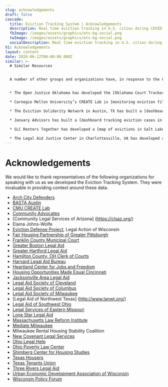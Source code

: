 ```yaml
---
slug: acknowledgements
draft: false
cascade:
  title: Eviction Tracking System | Acknowledgements
  description: Real time eviction tracking in U.S. cities during COVID-19.
  fbImage: /images/assets/graphics/ets-bg-social.png
  twImage: /images/assets/graphics/ets-bg-social.png
  socialDescription: Real time eviction tracking in U.S. cities during COVID-19.
h1: Acknowledgements
layout: content
date: 2020-06-12T00:00:00.000Z
similar: >-
  # Similar Resources


  A number of other groups and organizations have, in response to the COVID-19 pandemic, produced systems to track eviction filings in real-time. 


  * The Open Justice Oklahoma has developed the [Oklahoma Court Tracker](https://openjusticeok.shinyapps.io/ok-court-tracker/#section-tool-by-open-justice-oklahoma), which counts evictions and foreclosures filed across the state of Oklahoma since March 15th, 2020.

  * Carnegie Mellon University’s CREATE Lab is [monitoring eviction filings in Pittsburgh, PA](http://evict-response.earthtime.org/). 

  * The Eviction Solidarity Network in Austin, TX has built a [dashboard to track eviction filings in Travis County](https://trla.maps.arcgis.com/apps/opsdashboard/index.html#/8f5beb8367f44d30aa2ed6eeb2b3b3e4).

  * January Advisors has built a [dashboard tracking eviction cases in Harris County, TX](https://www.januaryadvisors.com/evictions/).

  * SLC Renters Together has developed a [map of evictions in Salt Lake City](https://housing.saltlakedsa.org/eviction-map).

  * The Legal Aid Justice Center in Charlottesville, VA has developed a [dashboard and map tracking eviction filings in Virginia](https://www.justice4all.org/virginia-eviction-tracker/)
---
```

# Acknowledgements

We would like to thank representatives of the following organizations for speaking with us as we developed the Eviction Tracking System. They were invaluable in providing context around these data.

* [Arch City Defenders](https://www.archcitydefenders.org/)
* [BASTA Austin](http://www.bastaaustin.org/)
* [CMU CREATE Lab](https://www.cmucreatelab.org/home)
* [Community Advocates](https://communityadvocates.net/)
* [Community Legal Services of Arizona] (https://clsaz.org/)
* Elaina Johns-Wolfe
* [Eviction Defense Project](https://www.legalaction.org/services/eviction-defense-project-milwaukee), Legal Action of Wisconsin
* [Fair Housing Partnership of Greater Pittsburgh](https://fhp.org/)
* [Franklin County Municipal Court](http://www.fcmcclerk.com/)
* [Greater Boston Legal Aid](https://www.gbls.org/)
* [Greater Hartford Legal Aid](https://www.ghla.org/)
* [Hamilton County, OH Clerk of Courts](https://www.courtclerk.org/general-information/about-the-clerk/meet-aftab-pureval/)
* [Harvard Legal Aid Bureau](https://hls.harvard.edu/dept/clinical/clinics/harvard-legal-aid-bureau/)
* [Heartland Center for Jobs and Freedom](http://www.jobsandfreedom.org/)
* [Housing Opportunities Made Equal Cincinnati](https://homecincy.org/)
* [Jacksonville Area Legal Aid](https://www.jaxlegalaid.org/)
* [Legal Aid Society of Cleveland](https://lasclev.org/)
* [Legal Aid Society of Columbus](https://www.columbuslegalaid.org/)
* [Legal Aid Society of Milwaukee](https://lasmilwaukee.com/)
* [Legal Aid of Northwest Texas] (http://www.lanwt.org/)
* [Legal Aid of Southwest Ohio](http://www.lasswo.org/)
* [Legal Services of Eastern Missouri](https://lsem.org/)
* [Lone Star Legal Aid](https://lonestarlegal.blog/)
* [Massachusetts Law Reform Institute](https://www.mlri.org/)
* [Mediate Milwaukee](http://mediatewisconsin.com/)
* Milwaukee Rental Housing Stability Coalition
* [New Covenant Legal Services](https://newcovenantlegalservices.org/)
* [Ohio Legal Help](https://www.ohiolegalhelp.org/)
* [Ohio Poverty Law Center](https://www.ohiopovertylawcenter.org/)
* [Shimberg Center for Housing Studies](http://www.shimberg.ufl.edu/)
* [Texas Housers](https://texashousers.org/)
* [Texas Tenants Union](https://txtenants.org/)
* [Three Rivers Legal Aid](https://www.trls.org/)
* [Urban Economic Development Association of Wisconsin](http://www.uedawi.org/default.htm)
* [Wisconsin Policy Forum](https://wispolicyforum.org/)